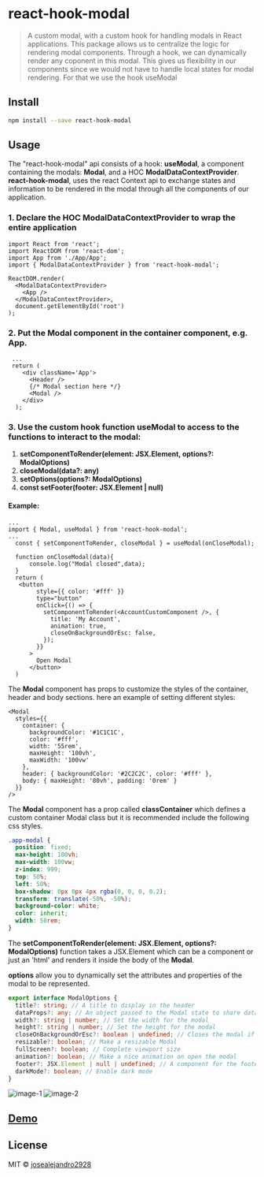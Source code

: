 # react-hook-modal

> A custom modal, with a custom hook for handling modals in React applications.
This package allows us to centralize the logic for rendering modal components. Through a hook, we can dynamically render any coponent in this modal.
This gives us flexibility in our components since we would not have to handle local states for modal rendering. For that we use the hook useModal

## Install

```bash
npm install --save react-hook-modal
```

## Usage

The "react-hook-modal" api consists of a hook: **useModal**, a component containing the modals: **Modal**,
and a HOC **ModalDataContextProvider**.
**react-hook-modal**, uses the react Context api to exchange states and information to be rendered in the modal through all the components of our application.

### 1. Declare the HOC **ModalDataContextProvider** to wrap the entire application

```tsx
import React from 'react';
import ReactDOM from 'react-dom';
import App from './App/App';
import { ModalDataContextProvider } from 'react-hook-modal';

ReactDOM.render(
  <ModalDataContextProvider>
    <App />
  </ModalDataContextProvider>,
  document.getElementById('root')
);
```

### 2. Put the **Modal** component in the container component, e.g. App.

```tsx
 ...
 return (
    <div className='App'>
      <Header />
      {/* Modal section here */}
      <Modal />
    </div>
  );
```

### 3. Use the custom hook function **useModal** to access to the functions to interact to the modal:

1.  **setComponentToRender(element: JSX.Element, options?: ModalOptions)**
2.  **closeModal(data?: any)**
3.  **setOptions(options?: ModalOptions)**
4.  **const setFooter(footer: JSX.Element | null)**

#### Example:

```tsx
...
import { Modal, useModal } from 'react-hook-modal';
...
  const { setComponentToRender, closeModal } = useModal(onCloseModal);

  function onCloseModal(data){
      console.log("Modal closed",data);
  }
  return (
   <button
        style={{ color: '#fff' }}
        type="button"
        onClick={() => {
          setComponentToRender(<AccountCustomComponent />, {
            title: 'My Account',
            animation: true,
            closeOnBackgroundOrEsc: false,
          });
        }}
      >
        Open Modal
      </button>
  )
```

The **Modal** component has props to customize the styles of the container, header and body sections.
here an example of setting different styles:

```tsx
<Modal
  styles={{
    container: {
      backgroundColor: '#1C1C1C',
      color: '#fff',
      width: '55rem',
      maxHeight: '100vh',
      maxWidth: '100vw'
    },
    header: { backgroundColor: '#2C2C2C', color: '#fff' },
    body: { maxHeight: '80vh', padding: '0rem' }
  }}
/>
```

The **Modal** component has a prop called **classContainer** which defines a custom container Modal class
but it is recommended include the following css styles.

```css
.app-modal {
  position: fixed;
  max-height: 100vh;
  max-width: 100vw;
  z-index: 999;
  top: 50%;
  left: 50%;
  box-shadow: 0px 0px 4px rgba(0, 0, 0, 0.2);
  transform: translate(-50%, -50%);
  background-color: white;
  color: inherit;
  width: 50rem;
}
```

The **setComponentToRender(element: JSX.Element, options?: ModalOptions)** function takes a JSX.Element which can be a component or just an 'html' and renders it inside the body of the **Modal**.

**options** allow you to dynamically set the attributes and properties of the modal to be represented.

```ts
export interface ModalOptions {
  title?: string; // A title to display in the header
  dataProps?: any; // An object passed to the Modal state to share data: we can access **const {dataToProps} = useModal()
  width?: string | number; // Set the width for the modal
  height?: string | number; // Set the height for the modal
  closeOnBackgroundOrEsc?: boolean | undefined; // Closes the modal if we click outside the modal context or if we press the Esc key.
  resizable?: boolean; // Make a resizable Modal
  fullScreen?: boolean; // Complete viewport size
  animation?: boolean; // Make a nice animation on open the modal
  footer?: JSX.Element | null | undefined; // A component for the footer
  darkMode?: boolean; // Enable dark mode
}
```

![image-1](https://react-hook-modal.surge.sh/image-1.jpeg)
![image-2](https://react-hook-modal.surge.sh/image-2.jpeg)

## [Demo](https://react-hook-modal.surge.sh/)

## License

MIT © [josealejandro2928](https://github.com/josealejandro2928)

